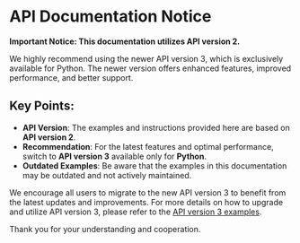 # API Documentation Notice

**Important Notice: This documentation utilizes API version 2.** 

We highly recommend using the newer API version 3, which is exclusively available for Python. The newer version offers enhanced features, improved performance, and better support. 

## Key Points:
- **API Version**: The examples and instructions provided here are based on **API version 2**.
- **Recommendation**: For the latest features and optimal performance, switch to **API version 3** available only for **Python**.
- **Outdated Examples**: Be aware that the examples in this documentation may be outdated and not actively maintained.

We encourage all users to migrate to the new API version 3 to benefit from the latest updates and improvements. For more details on how to upgrade and utilize API version 3, please refer to the [API version 3 examples](../python).

Thank you for your understanding and cooperation.
